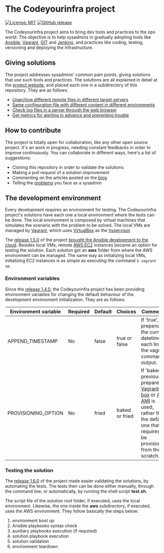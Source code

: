 # The Codeyourinfra project

[![License: MIT](https://img.shields.io/badge/License-MIT-yellow.svg)](https://opensource.org/licenses/MIT) [![GitHub release](https://img.shields.io/github/release/codeyourinfra/codeyourinfra.svg)](https://github.com/codeyourinfra/codeyourinfra/releases/latest)

The Codeyourinfra project aims to bring dev tools and practices to the ops world. The objective is to help sysadmins in gradually adopting tools like [Ansible](https://www.ansible.com), [Vagrant](https://www.vagrantup.com), [GIT](https://git-scm.com) and [Jenkins](https://jenkins.io), and practices like coding, testing, versioning and deploying the infrastructure.

## Giving solutions

The project addresses sysadmins' common pain points, giving solutions that use such tools and practices. The solutions are all explained in detail at the [project website](http://codeyourinfra.today), and placed each one in a subdirectory of this repository. They are as follows:

* [Unarchive different remote files in different target servers](https://github.com/codeyourinfra/unarchive_from_url_param)
* [Same configuration file with different content in different environments](https://github.com/codeyourinfra/same_cfgfile_diff_content)
* [Check log files in a server through the web browser](https://github.com/codeyourinfra/check_server_log_files)
* [Get metrics for alerting in advance and preventing trouble](https://github.com/codeyourinfra/get_metrics_for_alerting)

## How to contribute

The project is totally open for collaboration, like any other open source project. It's an work in progress, needing constant feedbacks in order to improve continuously. You can collaborate in different ways, here's a list of suggestions:

* Cloning this repository in order to validate the solutions
* Making a pull request of a solution improvement
* Commenting on the articles posted on the [blog](http://codeyourinfra.today/blog)
* Telling the [problems](http://codeyourinfra.today/your-problem) you face as a sysadmin

## The development environment

Every development requires an environment for testing. The Codeyourinfra project's solutions have each one a local environment where the tests can be done. The local environment is composed by virtual machines that simulates the scenario with the problem to be solved. The local VMs are managed by [Vagrant](https://www.vagrantup.com), which uses [VirtualBox](https://www.virtualbox.org/) as the [hypervisor](https://en.wikipedia.org/wiki/Hypervisor).

The [release 1.5.0](https://github.com/codeyourinfra/codeyourinfra/releases/tag/1.5.0) of the project [brought the Ansible development to the cloud](http://codeyourinfra.today/bringing-the-ansible-development-to-the-cloud). Besides local VMs, remote [AWS EC2](https://aws.amazon.com/ec2) instances became an option for testing the solution. Each solution got an **aws** folder from where the AWS environment can be managed. The same way as initializing local VMs, initializing EC2 instances is as simple as executing the command `$ vagrant up`.

### Environment variables

Since the [release 1.4.0](https://github.com/codeyourinfra/codeyourinfra/releases/tag/1.4.0), the Codeyourinfra project has been providing environment variables for changing the default behaviour of the development environment initialization. They are as follows:

Environment variable | Required | Default | Choices | Comments
-------------------- | -------- | ------- | ------- | --------
APPEND_TIMESTAMP | No | false | true or false | If 'true', prepend the current datetime in each line of the vagrant command output.
PROVISIONING_OPTION | No | fried | baked or fried | If 'baked', a previously prepared [Vagrant box](https://www.vagrantup.com/docs/boxes.html) or [AWS AMI](https://docs.aws.amazon.com/AWSEC2/latest/UserGuide/AMIs.html) is used, rather than the default one that requires to be provisioned from the scratch.

### Testing the solution

The [release 1.6.0](https://github.com/codeyourinfra/codeyourinfra/releases/tag/1.6.0) of the project made easier validating the solutions, by automating the tests. The tests then can be done either manually, through the command line, or automatically, by running the shell script **test.sh**.

The script file of the solution root folder, if executed, uses the local environment. Likewise, the one inside the **aws** subdirectory, if executed, uses the AWS environment. They follow basically the steps below:

1. environment boot up
2. Ansible playbooks syntax check
3. auxiliary playbooks execution (if required)
4. solution playbook execution
5. solution validation
6. environment teardown
